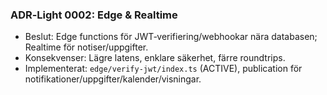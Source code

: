 ### ADR‑Light 0002: Edge & Realtime

- Beslut: Edge functions för JWT‑verifiering/webhookar nära databasen; Realtime för notiser/uppgifter.
- Konsekvenser: Lägre latens, enklare säkerhet, färre roundtrips.
- Implementerat: `edge/verify-jwt/index.ts` (ACTIVE), publication för notifikationer/uppgifter/kalender/visningar.






